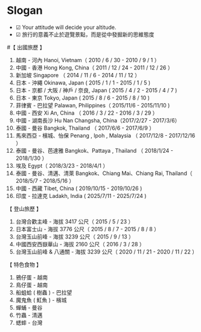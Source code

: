 # Slogan
* ☑ Your attitude will decide your altitude.
* ☑ 旅行的意義不止於遊覽景點，而是從中發掘新的思維態度

#【 出國旅歷 】
1. 越南 - 河內 Hanoi, Vietnam（ 2010 / 6 / 30 - 2010 / 9 / 1 ）
2. 中國 - 香港 Hong Kong, China（ 2011 / 12 / 24 - 2011 / 12 / 26 ）
3. 新加坡 Singapore （ 2014 / 11 / 6 - 2014 / 11 / 12 ）
4. 日本 - 沖繩  Okinawa, Japan  ( 2015 / 1 / 1 - 2015 / 1 / 5 )
5. 日本 - 京都 / 大阪 / 神戶 / 奈良, Japan  ( 2015 / 4 / 2 - 2015 / 4 / 7 )
6. 日本 - 東京 Tokyo, Japan  ( 2015 / 8 / 6 - 2015 / 8 / 10 )
7. 菲律賓 - 巴拉望 Palawan,  Philippines（ 2015/11/6 - 2015/11/10 ) 
8. 中國 - 西安 Xi An, China （ 2016 / 3 / 22 - 2016 / 3 / 29 ）
9. 中國 - 湖南長沙 Hu Nan Changsha, China（2017/2/27 - 2017/3/6）
10. 泰國 - 曼谷 Bangkok, Thailand （ 2017/6/6 - 2017/6/9 ）
11. 馬來西亞 - 檳城、怡保 Penang , Ipoh  , Malaysia （ 2017/12/8 - 2017/12/16 ）
12. 泰國 - 曼谷、芭達雅 Bangkok、Pattaya  , Thailand （ 2018/1/24 - 2018/1/30 ）
13. 埃及 Egypt（ 2018/3/23 - 2018/4/1 ）
14. 泰國 - 曼谷、清邁、清萊 Bangkok、Chiang Mai、Chiang Rai, Thailand（ 2018/5/7 - 2018/5/16 ）
15. 中國 - 西藏 Tibet, China ( 2019/10/15 - 2019/10/26 )
16. 印度 - 拉達克 Ladakh, India ( 2025/7/11 - 2025/7/24 )

【 登山旅歷 】
1. 台灣合歡主峰 - 海拔 3417 公尺（ 2015 / 5 / 23 ） 
2. 日本富士山 - 海拔 3776 公尺（ 2015 / 8 / 7 - 2015 / 8 / 8 ）
3. 台灣玉山前峰 - 海拔 3239 公尺（ 2015 / 9 / 13 ）
4. 中國西安西嶽華山 - 海拔 2160 公尺（ 2016 / 3 / 28 ）
5. 台灣玉山前峰 & 八通關 - 海拔 3239 公尺（ 2020 / 11 / 21 - 2020 / 11 / 22 ）

【 特色食物 】
1. 鴉仔蛋 - 越南
2. 鳥仔蛋 - 越南
3. 船蛆蛤 ( 樹蟲 ) - 巴拉望
4. 魔鬼魚 ( 魟魚 ) - 檳城
5. 蟬蛹 - 曼谷
6. 竹蟲 - 清邁
7. 蟋蟀 - 台灣
